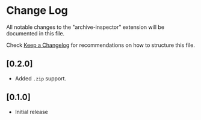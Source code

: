 # Change Log

All notable changes to the "archive-inspector" extension will be documented in this file.

Check [Keep a Changelog](http://keepachangelog.com/) for recommendations on how to structure this file.

## [0.2.0]

- Added `.zip` support.

## [0.1.0]

- Initial release